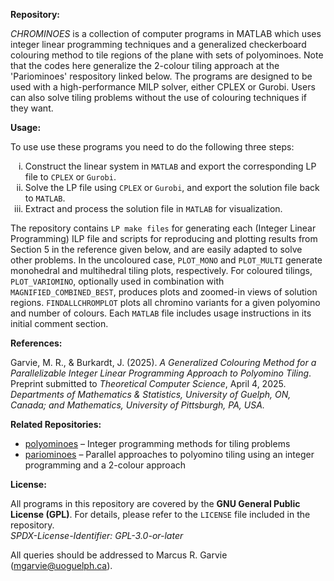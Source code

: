 <b>Repository:</b>

<em>CHROMINOES</em> is a collection of computer programs in MATLAB which uses integer linear programming techniques 
and a generalized checkerboard colouring method to tile regions of the plane with sets of polyominoes. Note that the codes here generalize the 2-colour tiling approach at the 'Pariominoes' respository linked below. The programs are designed to be used with a high-performance MILP solver, either CPLEX or Gurobi. Users can also solve tiling problems 
without the use of colouring techniques if they want.

<b>Usage:</b>

To use use these programs you need to do the following three steps:

<ol type="i">
  <li>Construct the linear system in <code>MATLAB</code> and export the corresponding LP file to <code>CPLEX</code> or <code>Gurobi</code>.</li>
  <li>Solve the LP file using <code>CPLEX</code> or <code>Gurobi</code>, and export the solution file back to <code>MATLAB</code>.</li>
  <li>Extract and process the solution file in <code>MATLAB</code> for visualization.</li>
</ol>

<p>
  The repository contains <code>LP make files</code> for generating each (Integer Linear Programming) ILP file and scripts for reproducing and plotting results from Section 5 in the reference given below, and are easily adapted to solve other problems. In the uncoloured case, <code>PLOT_MONO</code> and <code>PLOT_MULTI</code> generate monohedral and multihedral tiling plots, respectively. For coloured tilings, <code>PLOT_VARIOMINO</code>, optionally used in combination with <code>MAGNIFIED_COMBINED_BEST</code>, produces plots and zoomed-in views of solution regions. <code>FINDALLCHROMPLOT</code> plots all chromino variants for a given polyomino and number of colours. Each <code>MATLAB</code> file includes usage instructions in its initial comment section.
</p>

<b>References:</b>

<p>
  Garvie, M. R., & Burkardt, J. (2025). <i>A Generalized Colouring Method for a Parallelizable Integer Linear Programming Approach to Polyomino Tiling</i>. Preprint submitted to <i>Theoretical Computer Science</i>, April 4, 2025. <br>
  <em>Departments of Mathematics & Statistics, University of Guelph, ON, Canada; and Mathematics, University of Pittsburgh, PA, USA.</em>
</p>

<p><b>Related Repositories:</b></p>
<ul>
  <li><a href="https://github.com/jvburkardt/polyominoes" target="_blank">polyominoes</a> – Integer programming methods for tiling problems</li>
  <li><a href="https://github.com/jvburkardt/pariominoes" target="_blank">pariominoes</a> – Parallel approaches to polyomino tiling using an integer programming and a 2-colour approach</li>
</ul>

<b>License:</b>

<p>
  All programs in this repository are covered by the <strong>GNU General Public License (GPL)</strong>. 
  For details, please refer to the <code>LICENSE</code> file included in the repository. 
  <br>
  <em>SPDX-License-Identifier: GPL-3.0-or-later</em>
</p>

<p>
  All queries should be addressed to Marcus R. Garvie (<a href="mailto:mgarvie@uoguelph.ca">mgarvie@uoguelph.ca</a>).
</p>








